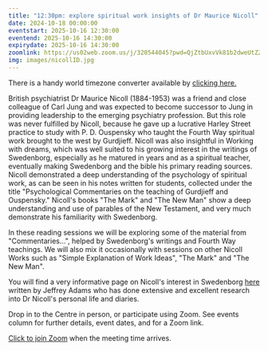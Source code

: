 ```yaml
---
title: "12:30pm: explore spiritual work insights of Dr Maurice Nicoll"
date: 2024-10-18 00:00:00
eventstart: 2025-10-16 12:30:00
eventend: 2025-10-16 14:30:00
expirydate: 2025-10-16 14:30:00
zoomlink: https://us02web.zoom.us/j/320544045?pwd=QjZtbUxvVk81b2dweUtZZTE3ZE9IZz09
img: images/nicollID.jpg
---
```


There is a handy world timezone converter available by [clicking here.](https://www.timeanddate.com/worldclock/converter.html)

British psychiatrist Dr Maurice Nicoll (1884-1953) was a friend and close colleague of Carl Jung and was expected to become successor to Jung in providing leadership to the emerging psychiatry profession. But this role was never fulfilled by Nicoll, because he gave up a lucrative Harley Street practice to study with P. D. Ouspensky who taught the Fourth Way spiritual work brought to the west by Gurdjieff. Nicoll was also insightful in Working with dreams, which was well suited to his growing interest in the writings of Swedenborg, especially as he matured in years and as a spiritual teacher, eventually making Swedenborg and the bible his primary reading sources. Nicoll demonstrated a deep understanding of the psychology of spiritual work, as can be seen in his notes written for students, collected under the title "Psychological Commentaries on the teaching of Gurdjieff and Ouspensky." Nicoll's books "The Mark" and "The New Man" show a deep understanding and use of parables of the New Testament, and very much demonstrate his familiarity with Swedenborg.

In these reading sessions we will be exploring some of the material from "Commentaries...", helped by Swedenborg's writings and Fourth Way teachings. We will also mix it occasionally with sessions on other Nicoll Works such as "Simple Explanation of Work Ideas", "The Mark" and "The New Man".

You will find a very informative page on Nicoll's interest in Swedenborg [here](https://swedenborg.com/scholars-the-swedenborgian-tree-gracing-maurice-nicolls-garden-of-esoterica/) written by Jeffrey Adams who has done extensive and excellent research into Dr Nicoll's personal life and diaries.

Drop in to the Centre in person, or participate using Zoom. See events column for further details, event dates, and for a Zoom link.

[Click to join Zoom](https://us02web.zoom.us/j/320544045?pwd=QjZtbUxvVk81b2dweUtZZTE3ZE9IZz09) when the meeting time arrives.


